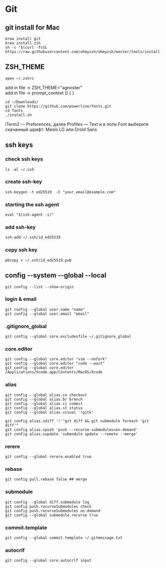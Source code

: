 # Git
## git install for Mac
	brew install git
	brew install zsh
	sh -c "$(curl -fsSL https://raw.githubusercontent.com/ohmyzsh/ohmyzsh/master/tools/install.sh)"

## ZSH_THEME
	open ~/.zshrc
add in file -> ZSH_THEME="agnoster"  
add in file -> prompt_context () { }

	cd ~/Downloads/
	git clone https://github.com/powerline/fonts.git
	cd fonts
	./install.sh
	
iTerm2 — Preferences, далее Profiles — Text и в поле Font выберите скачанный шрифт: Meslo LG или Droid Sans

## ssh keys
### check ssh keys
	ls -al ~/.ssh

### create ssh-key
	ssh-keygen -t ed25519  -C "your_email@example.com"

### starting the ssh agent
	eval "$(ssh-agent -s)"

### add ssh-key
	ssh-add ~/.ssh/id_ed25519

### copy ssh key
	pbcopy < ~/.ssh/id_ed25519.pub

## config --system --global --local
	git config --list --show-origin

### login & email
	git config --global user.name "name"
	git config --global user.email "email"

### .gitignore_global
	git config --global core.excludesfile ~/.gitignore_global

### core.editor
	git config --global core.editor "vim --nofork"
	git config --global core.editor "code --wait"
	git config --global core.editor /Applications/Xcode.app/Contents/MacOS/Xcode

### alias
	git config --global alias.co checkout
	git config --global alias.br branch
	git config --global alias.ci commit
	git config --global alias.st status
	git config --global alias.visual '!gitk'
	
	git config alias.sdiff '!'"git diff && git submodule foreach 'git diff'"
	git config alias.spush 'push --recurse-submodules=on-demand'
	git config alias.supdate 'submodule update --remote --merge'

### rerere
	git config --global rerere.enabled true

### rebase
	git config pull.rebase false ## merge

### submodule
	git config --global diff.submodule log
	git config push.recurseSubmodules check
	git config push.recurseSubmodules on-demand
	git config --global submodule.recurse true

### commit.template
	git config --global commit.template ~/.gitmessage.txt

### autocrlf
	git config --global core.autocrlf input
